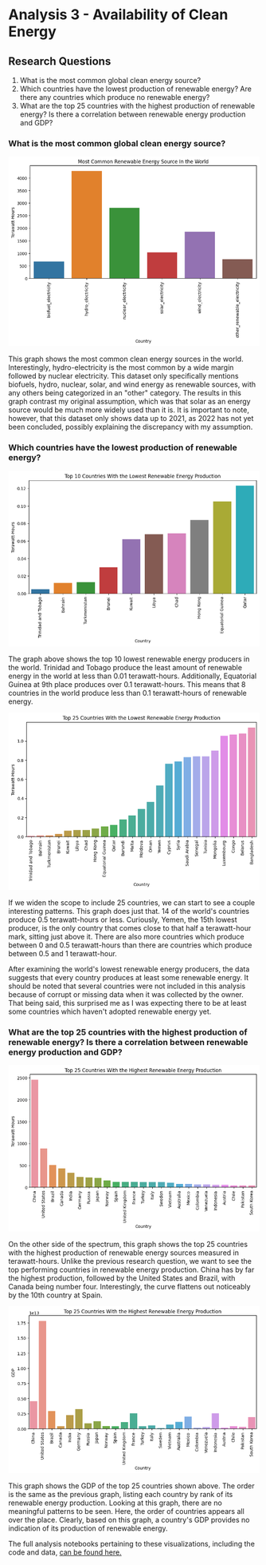 # Analysis 3 - Availability of Clean Energy

## Research Questions

1. What is the most common global clean energy source?
2. Which countries have the lowest production of renewable energy? Are there any countries which produce no renewable energy?
3. What are the top 25 countries with the highest production of renewable energy? Is there a correlation between renewable energy production and GDP?

### What is the most common global clean energy source?

![Most Common Renewable Energy Source In the World](images/Analysis3_1.1.png)

This graph shows the most common clean energy sources in the world. Interestingly, hydro-electricity is the most common by a wide margin followed by nuclear electricity. This dataset only specifically mentions biofuels, hydro, nuclear, solar, and wind energy as renewable sources, with any others being categorized in an "other" category. The results in this graph contrast my original assumption, which was that solar as an energy source would be much more widely used than it is. It is important to note, however, that this dataset only shows data up to 2021, as 2022 has not yet been concluded, possibly explaining the discrepancy with my assumption.

### Which countries have the lowest production of renewable energy?

![Top 10 Countries With the Lowest Renewable Energy Production](images/Analysis3_2.1.png)

The graph above shows the top 10 lowest renewable energy producers in the world. Trinidad and Tobago produce the least amount of renewable energy in the world at less than 0.01 terawatt-hours. Additionally, Equatorial Guinea at 9th place produces over 0.1 terawatt-hours. This means that 8 countries in the world produce less than 0.1 terawatt-hours of renewable energy.

![Top 25 Countries With the Lowest Renewable Energy Production](images/Analysis3_2.2.png)

If we widen the scope to include 25 countries, we can start to see a couple interesting patterns. This graph does just that. 14 of the world's countries produce 0.5 terawatt-hours or less. Curiously, Yemen, the 15th lowest producer, is the only country that comes close to that half a terawatt-hour mark, sitting just above it. There are also more countries which produce between 0 and 0.5 terawatt-hours than there are countries which produce between 0.5 and 1 terawatt-hour.

After examining the world's lowest renewable energy producers, the data suggests that every country produces at least some renewable energy. It should be noted that several countries were not included in this analysis because of corrupt or missing data when it was collected by the owner. That being said, this surprised me as I was expecting there to be at least some countries which haven't adopted renewable energy yet.

### What are the top 25 countries with the highest production of renewable energy? Is there a correlation between renewable energy production and GDP?

![Top 25 Countries With the Highest Renewable Energy Production](images/Analysis3_3.1.png)

On the other side of the spectrum, this graph shows the top 25 countries with the highest production of renewable energy sources measured in terawatt-hours. Unlike the previous research question, we want to see the top performing countries in renewable energy production. China has by far the highest production, followed by the United States and Brazil, with Canada being number four. Interestingly, the curve flattens out noticeably by the 10th country at Spain.

![Top 25 Countries With the Highest Renewable Energy Production](images/Analysis3_3.2.png)

This graph shows the GDP of the top 25 countries shown above. The order is the same as the previous graph, listing each country by rank of its renewable energy production. Looking at this graph, there are no meaningful patterns to be seen. Here, the order of countries appears all over the place. Clearly, based on this graph, a country's GDP provides no indication of its production of renewable energy.

The full analysis notebooks pertaining to these visualizations, including the code and data, [can be found here.](https://github.com/ubco-W2022T1-cosc301/project-group02/blob/main/notebooks/analysis3.ipynb)